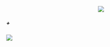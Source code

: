 <p align="center">
<img src="https://laravel.com/assets/img/components/logo-laravel.svg">
<h5> + </h5> 
<img src="https://vuejs.org/images/logo.png">
</p>

